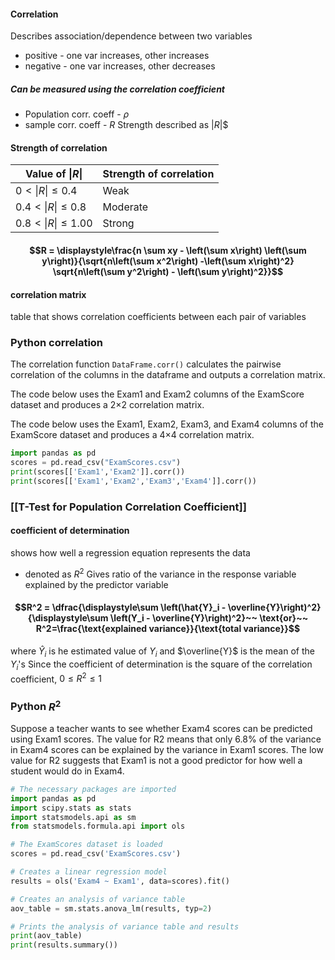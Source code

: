 #### Correlation
Describes association/dependence between two variables
- positive - one var increases, other increases
- negative - one var increases, other decreases
##### Can be measured using the correlation coefficient
- Population corr. coeff - $\rho$
- sample corr. coeff - $R$
Strength described as $|R|$$

#### Strength of correlation

| Value of $\|R\|$     | Strength of correlation |
| -------------------- | ----------------------- |
| $0<\|R\| \leq0.4$    | Weak                    |
| $0.4<\|R\| \leq0.8$  | Moderate                |
| $0.8<\|R\| \leq1.00$ | Strong                  |
#### $$R = \displaystyle\frac{n \sum xy - \left(\sum x\right) \left(\sum y\right)}{\sqrt{n\left(\sum x^2\right) -\left(\sum x\right)^2} \sqrt{n\left(\sum y^2\right) - \left(\sum y\right)^2}}$$
#### correlation matrix
table that shows correlation coefficients between each pair of variables

### Python correlation
The correlation function `DataFrame.corr()` calculates the pairwise correlation of the columns in the dataframe and outputs a correlation matrix.

The code below uses the Exam1 and Exam2 columns of the ExamScore dataset and produces a 2×2 correlation matrix.

The code below uses the Exam1, Exam2, Exam3, and Exam4 columns of the ExamScore dataset and produces a 4×4 correlation matrix.
```python
import pandas as pd
scores = pd.read_csv("ExamScores.csv")
print(scores[['Exam1','Exam2']].corr())
print(scores[['Exam1','Exam2','Exam3','Exam4']].corr())
```

### [[T-Test for Population Correlation Coefficient]]

#### coefficient of determination
shows how well a regression equation represents the data
- denoted as $R^2$
Gives ratio of the variance in the response variable explained by the predictor variable
#### $$R^2 = \dfrac{\displaystyle\sum \left(\hat{Y}_i - \overline{Y}\right)^2}{\displaystyle\sum \left(Y_i - \overline{Y}\right)^2}~~ \text{or}~~ R^2=\frac{\text{explained variance}}{\text{total variance}}$$
where $\hat{Y}_i$ is he estimated value of $Y_i$ and $\overline{Y}$ is the mean of the $Y_i$'s
Since the coefficient of determination is the square of the correlation coefficient, $0 \leq R^2 \leq 1$

### Python $R^2$
Suppose a teacher wants to see whether Exam4 scores can be predicted using Exam1 scores. The value for R2 means that only 6.8% of the variance in Exam4 scores can be explained by the variance in Exam1 scores. The low value for R2 suggests that Exam1 is not a good predictor for how well a student would do in Exam4.
```python
# The necessary packages are imported
import pandas as pd
import scipy.stats as stats
import statsmodels.api as sm
from statsmodels.formula.api import ols

# The ExamScores dataset is loaded
scores = pd.read_csv('ExamScores.csv')

# Creates a linear regression model
results = ols('Exam4 ~ Exam1', data=scores).fit()

# Creates an analysis of variance table
aov_table = sm.stats.anova_lm(results, typ=2)

# Prints the analysis of variance table and results
print(aov_table)
print(results.summary())
```

